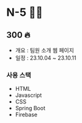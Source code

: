 # N-5 🙋‍♀️
## 300 🔥
- 개요 : 팀원 소개 웹 페이지
- 일정 : 23.10.04 ~ 23.10.11

### 사용 스택
- HTML
- Javascript
- CSS
- Spring Boot
- Firebase